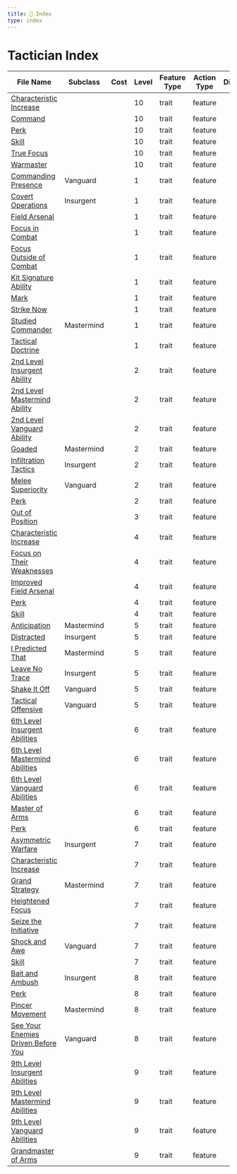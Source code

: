 ```yaml
---
title: 📑 Index
type: index
---
```


# Tactician Index

| File Name                                                                                                  | Subclass   | Cost | Level | Feature Type | Action Type | Distance | Target |
| ---------------------------------------------------------------------------------------------------------- | ---------- | ---- | ----- | ------------ | ----------- | -------- | ------ |
| [Characteristic Increase](../10th-Level%20Features/Characteristic%20Increase)                              |            |      | 10    | trait        | feature     |          |        |
| [Command](../10th-Level%20Features/Command)                                                                |            |      | 10    | trait        | feature     |          |        |
| [Perk](../10th-Level%20Features/Perk)                                                                      |            |      | 10    | trait        | feature     |          |        |
| [Skill](../10th-Level%20Features/Skill)                                                                    |            |      | 10    | trait        | feature     |          |        |
| [True Focus](../10th-Level%20Features/True%20Focus)                                                        |            |      | 10    | trait        | feature     |          |        |
| [Warmaster](../10th-Level%20Features/Warmaster)                                                            |            |      | 10    | trait        | feature     |          |        |
| [Commanding Presence](../1st-Level%20Features/Commanding%20Presence)                                       | Vanguard   |      | 1     | trait        | feature     |          |        |
| [Covert Operations](../1st-Level%20Features/Covert%20Operations)                                           | Insurgent  |      | 1     | trait        | feature     |          |        |
| [Field Arsenal](../1st-Level%20Features/Field%20Arsenal)                                                   |            |      | 1     | trait        | feature     |          |        |
| [Focus in Combat](../1st-Level%20Features/Focus%20in%20Combat)                                             |            |      | 1     | trait        | feature     |          |        |
| [Focus Outside of Combat](../1st-Level%20Features/Focus%20Outside%20of%20Combat)                           |            |      | 1     | trait        | feature     |          |        |
| [Kit Signature Ability](../1st-Level%20Features/Kit%20Signature%20Ability)                                 |            |      | 1     | trait        | feature     |          |        |
| [Mark](../1st-Level%20Features/Mark)                                                                       |            |      | 1     | trait        | feature     |          |        |
| [Strike Now](../1st-Level%20Features/Strike%20Now)                                                         |            |      | 1     | trait        | feature     |          |        |
| [Studied Commander](../1st-Level%20Features/Studied%20Commander)                                           | Mastermind |      | 1     | trait        | feature     |          |        |
| [Tactical Doctrine](../1st-Level%20Features/Tactical%20Doctrine)                                           |            |      | 1     | trait        | feature     |          |        |
| [2nd Level Insurgent Ability](../2nd-Level%20Features/2nd%20Level%20Insurgent%20Ability)                   |            |      | 2     | trait        | feature     |          |        |
| [2nd Level Mastermind Ability](../2nd-Level%20Features/2nd%20Level%20Mastermind%20Ability)                 |            |      | 2     | trait        | feature     |          |        |
| [2nd Level Vanguard Ability](../2nd-Level%20Features/2nd%20Level%20Vanguard%20Ability)                     |            |      | 2     | trait        | feature     |          |        |
| [Goaded](../2nd-Level%20Features/Goaded)                                                                   | Mastermind |      | 2     | trait        | feature     |          |        |
| [Infiltration Tactics](../2nd-Level%20Features/Infiltration%20Tactics)                                     | Insurgent  |      | 2     | trait        | feature     |          |        |
| [Melee Superiority](../2nd-Level%20Features/Melee%20Superiority)                                           | Vanguard   |      | 2     | trait        | feature     |          |        |
| [Perk](../2nd-Level%20Features/Perk)                                                                       |            |      | 2     | trait        | feature     |          |        |
| [Out of Position](../3rd-Level%20Features/Out%20of%20Position)                                             |            |      | 3     | trait        | feature     |          |        |
| [Characteristic Increase](../4th-Level%20Features/Characteristic%20Increase)                               |            |      | 4     | trait        | feature     |          |        |
| [Focus on Their Weaknesses](../4th-Level%20Features/Focus%20on%20Their%20Weaknesses)                       |            |      | 4     | trait        | feature     |          |        |
| [Improved Field Arsenal](../4th-Level%20Features/Improved%20Field%20Arsenal)                               |            |      | 4     | trait        | feature     |          |        |
| [Perk](../4th-Level%20Features/Perk)                                                                       |            |      | 4     | trait        | feature     |          |        |
| [Skill](../4th-Level%20Features/Skill)                                                                     |            |      | 4     | trait        | feature     |          |        |
| [Anticipation](../5th-Level%20Features/Anticipation)                                                       | Mastermind |      | 5     | trait        | feature     |          |        |
| [Distracted](../5th-Level%20Features/Distracted)                                                           | Insurgent  |      | 5     | trait        | feature     |          |        |
| [I Predicted That](../5th-Level%20Features/I%20Predicted%20That)                                           | Mastermind |      | 5     | trait        | feature     |          |        |
| [Leave No Trace](../5th-Level%20Features/Leave%20No%20Trace)                                               | Insurgent  |      | 5     | trait        | feature     |          |        |
| [Shake It Off](../5th-Level%20Features/Shake%20It%20Off)                                                   | Vanguard   |      | 5     | trait        | feature     |          |        |
| [Tactical Offensive](../5th-Level%20Features/Tactical%20Offensive)                                         | Vanguard   |      | 5     | trait        | feature     |          |        |
| [6th Level Insurgent Abilities](../6th-Level%20Features/6th%20Level%20Insurgent%20Abilities)               |            |      | 6     | trait        | feature     |          |        |
| [6th Level Mastermind Abilities](../6th-Level%20Features/6th%20Level%20Mastermind%20Abilities)             |            |      | 6     | trait        | feature     |          |        |
| [6th Level Vanguard Abilities](../6th-Level%20Features/6th%20Level%20Vanguard%20Abilities)                 |            |      | 6     | trait        | feature     |          |        |
| [Master of Arms](../6th-Level%20Features/Master%20of%20Arms)                                               |            |      | 6     | trait        | feature     |          |        |
| [Perk](../6th-Level%20Features/Perk)                                                                       |            |      | 6     | trait        | feature     |          |        |
| [Asymmetric Warfare](../7th-Level%20Features/Asymmetric%20Warfare)                                         | Insurgent  |      | 7     | trait        | feature     |          |        |
| [Characteristic Increase](../7th-Level%20Features/Characteristic%20Increase)                               |            |      | 7     | trait        | feature     |          |        |
| [Grand Strategy](../7th-Level%20Features/Grand%20Strategy)                                                 | Mastermind |      | 7     | trait        | feature     |          |        |
| [Heightened Focus](../7th-Level%20Features/Heightened%20Focus)                                             |            |      | 7     | trait        | feature     |          |        |
| [Seize the Initiative](../7th-Level%20Features/Seize%20the%20Initiative)                                   |            |      | 7     | trait        | feature     |          |        |
| [Shock and Awe](../7th-Level%20Features/Shock%20and%20Awe)                                                 | Vanguard   |      | 7     | trait        | feature     |          |        |
| [Skill](../7th-Level%20Features/Skill)                                                                     |            |      | 7     | trait        | feature     |          |        |
| [Bait and Ambush](../8th-Level%20Features/Bait%20and%20Ambush)                                             | Insurgent  |      | 8     | trait        | feature     |          |        |
| [Perk](../8th-Level%20Features/Perk)                                                                       |            |      | 8     | trait        | feature     |          |        |
| [Pincer Movement](../8th-Level%20Features/Pincer%20Movement)                                               | Mastermind |      | 8     | trait        | feature     |          |        |
| [See Your Enemies Driven Before You](../8th-Level%20Features/See%20Your%20Enemies%20Driven%20Before%20You) | Vanguard   |      | 8     | trait        | feature     |          |        |
| [9th Level Insurgent Abilities](../9th-Level%20Features/9th%20Level%20Insurgent%20Abilities)               |            |      | 9     | trait        | feature     |          |        |
| [9th Level Mastermind Abilities](../9th-Level%20Features/9th%20Level%20Mastermind%20Abilities)             |            |      | 9     | trait        | feature     |          |        |
| [9th Level Vanguard Abilities](../9th-Level%20Features/9th%20Level%20Vanguard%20Abilities)                 |            |      | 9     | trait        | feature     |          |        |
| [Grandmaster of Arms](../9th-Level%20Features/Grandmaster%20of%20Arms)                                     |            |      | 9     | trait        | feature     |          |        |
